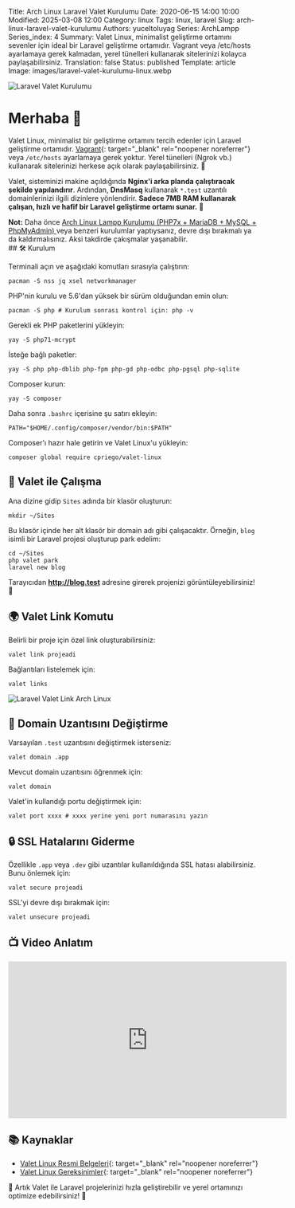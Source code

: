 Title: Arch Linux Laravel Valet Kurulumu
Date: 2020-06-15 14:00 10:00
Modified: 2025-03-08 12:00
Category: linux
Tags: linux, laravel
Slug: arch-linux-laravel-valet-kurulumu
Authors: yuceltoluyag
Series: ArchLampp
Series_index: 4
Summary: Valet Linux, minimalist geliştirme ortamını sevenler için ideal bir Laravel geliştirme ortamıdır. Vagrant veya /etc/hosts ayarlamaya gerek kalmadan, yerel tünelleri kullanarak sitelerinizi kolayca paylaşabilirsiniz.
Translation: false
Status: published
Template: article
Image: images/laravel-valet-kurulumu-linux.webp

![Laravel Valet Kurulumu](/images/laravel-valet-kurulumu-linux.webp)

# Merhaba 👋

Valet Linux, minimalist bir geliştirme ortamını tercih edenler için Laravel geliştirme ortamıdır. [Vagrant](/archlinux-virtualbox-vagrant-laravel-phpmyadmin-kurulumu){: target="_blank" rel="noopener noreferrer"} veya `/etc/hosts` ayarlamaya gerek yoktur. Yerel tünelleri (Ngrok vb.) kullanarak sitelerinizi herkese açık olarak paylaşabilirsiniz. 🚀

Valet, sisteminizi makine açıldığında **Nginx'i arka planda çalıştıracak şekilde yapılandırır**. Ardından, **DnsMasq** kullanarak `*.test` uzantılı domainlerinizi ilgili dizinlere yönlendirir. **Sadece 7MB RAM kullanarak çalışan, hızlı ve hafif bir Laravel geliştirme ortamı sunar.** 🎯

<div class="info-box error">
<b>Not:</b> Daha önce 
<a href="https://yuceltoluyag.dev/arch-linux-lampp-kurulumu-php7x-mariadb-mysql-phpmyadmin/" target="_blank" rel="noopener noreferrer"> Arch Linux Lampp Kurulumu (PHP7x + MariaDB + MySQL + PhpMyAdmin) </a>veya benzeri kurulumlar yaptıysanız, devre dışı bırakmalı ya da kaldırmalısınız. Aksi takdirde çakışmalar yaşanabilir.
</div>
## 🛠 Kurulum

Terminali açın ve aşağıdaki komutları sırasıyla çalıştırın:

```shell
pacman -S nss jq xsel networkmanager
```

PHP'nin kurulu ve 5.6'dan yüksek bir sürüm olduğundan emin olun:

```shell
pacman -S php # Kurulum sonrası kontrol için: php -v
```

Gerekli ek PHP paketlerini yükleyin:

```shell
yay -S php71-mcrypt
```

İsteğe bağlı paketler:

```shell
yay -S php php-dblib php-fpm php-gd php-odbc php-pgsql php-sqlite
```

Composer kurun:

```shell
yay -S composer
```

Daha sonra `.bashrc` içerisine şu satırı ekleyin:

```shell
PATH="$HOME/.config/composer/vendor/bin:$PATH"
```

Composer'ı hazır hale getirin ve Valet Linux'u yükleyin:

```shell
composer global require cpriego/valet-linux
```

## 🎉 Valet ile Çalışma

Ana dizine gidip `Sites` adında bir klasör oluşturun:

```shell
mkdir ~/Sites
```

Bu klasör içinde her alt klasör bir domain adı gibi çalışacaktır. Örneğin, `blog` isimli bir Laravel projesi oluşturup park edelim:

```shell
cd ~/Sites
php valet park
laravel new blog
```

Tarayıcıdan **http://blog.test** adresine girerek projenizi görüntüleyebilirsiniz! 🎊

## 🌍 Valet Link Komutu

Belirli bir proje için özel link oluşturabilirsiniz:

```shell
valet link projeadi
```

Bağlantıları listelemek için:

```shell
valet links
```

![Laravel Valet Link Arch Linux](/images/laravel-valet-link-archlinux.webp)

## 🔧 Domain Uzantısını Değiştirme

Varsayılan `.test` uzantısını değiştirmek isterseniz:

```shell
valet domain .app
```

Mevcut domain uzantısını öğrenmek için:

```shell
valet domain
```

Valet'in kullandığı portu değiştirmek için:

```shell
valet port xxxx # xxxx yerine yeni port numarasını yazın
```

## 🔒 SSL Hatalarını Giderme

Özellikle `.app` veya `.dev` gibi uzantılar kullanıldığında SSL hatası alabilirsiniz. Bunu önlemek için:

```shell
valet secure projeadi
```

SSL'yi devre dışı bırakmak için:

```shell
valet unsecure projeadi
```

## 📺 Video Anlatım

<iframe width="560" height="315" src="https://www.youtube.com/embed/-Qdxa0XjkgQ?si=VA6YUYm0A3q2lciz" title="YouTube video player" frameborder="0" allow="accelerometer; autoplay; clipboard-write; encrypted-media; gyroscope; picture-in-picture; web-share" referrerpolicy="strict-origin-when-cross-origin" allowfullscreen></iframe>

## 📚 Kaynaklar

- [Valet Linux Resmi Belgeleri](https://cpriego.github.io/valet-linux/index#installation){: target="_blank" rel="noopener noreferrer"}
- [Valet Linux Gereksinimler](https://cpriego.github.io/valet-linux/requirements.html#arch){: target="_blank" rel="noopener noreferrer"}

🎯 Artık Valet ile Laravel projelerinizi hızla geliştirebilir ve yerel ortamınızı optimize edebilirsiniz! 🚀

